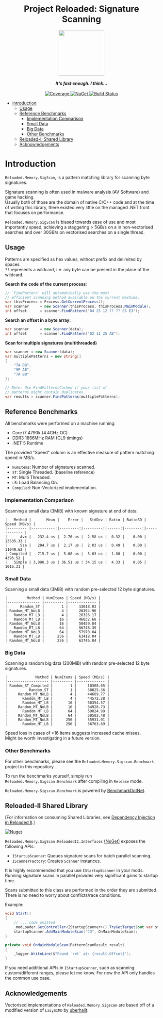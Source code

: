 <div align="center">
	<h1>Project Reloaded: Signature Scanning</h1>
	<img src="https://i.imgur.com/BjPn7rU.png" width="150" align="center" />
	<br/> <br/>
	<strong><i>It's fast enough. I think...</i></strong>
	<br/> <br/>
	<!-- Coverage -->
	<a href="https://codecov.io/gh/Reloaded-Project/Reloaded.Memory.SigScan">
		<img src="https://codecov.io/gh/Reloaded-Project/Reloaded.Memory.SigScan/branch/master/graph/badge.svg" alt="Coverage" />
	</a>
	<!-- NuGet -->
	<a href="https://www.nuget.org/packages/Reloaded.Memory.SigScan">
		<img src="https://img.shields.io/nuget/v/Reloaded.Memory.SigScan.svg" alt="NuGet" />
	</a>
	<!-- Build Status -->
	<a href="https://github.com/Reloaded-Project/Reloaded.Memory.SigScan/actions/workflows/build-and-publish.yml">
		<img src="https://img.shields.io/github/workflow/status/Reloaded-Project/Reloaded.Memory.SigScan/Build%20and%20Publish" alt="Build Status" />
	</a>
</div>

- [Introduction](#introduction)
  - [Usage](#usage)
  - [Reference Benchmarks](#reference-benchmarks)
    - [Implementation Comparison](#implementation-comparison)
    - [Small Data](#small-data)
    - [Big Data](#big-data)
    - [Other Benchmarks](#other-benchmarks)
  - [Reloaded-II Shared Library](#reloaded-ii-shared-library)
  - [Acknowledgements](#acknowledgements)

# Introduction

`Reloaded.Memory.SigScan`, is a pattern matching library for scanning byte signatures.  

Signature scanning is often used in malware analysis (AV Software) and game hacking.  
Usually both of those are the domain of native C/C++ code and at the time of writing this library, there existed very little on the managed .NET front that focuses on performance.  

`Reloaded.Memory.SigScan` is biased towards ease of use and most importantly speed, achieving a staggering > 5GB/s on a in non-vectorised searches and over 30GB/s on vectorised searches on a single thread.

## Usage

Patterns are specified as hex values, without prefix and delimited by spaces.  
`??` represents a wildcard, i.e. any byte can be present in the place of the wildcard.  

**Search the code of the current process**:
```csharp
// `FindPattern` will automatically use the most 
// efficient scanning method available on the current machine.  
var thisProcess = Process.GetCurrentProcess();
var scanner     = new Scanner(thisProcess, thisProcess.MainModule);
int offset      = scanner.FindPattern("04 25 12 ?? ?? E5 E3");
```

**Search an offset in a byte array:**
```csharp
var scanner     = new Scanner(data);
int offset      = scanner.FindPattern("02 11 25 AB");
```

**Scan for multiple signatures (multithreaded)**
```csharp
var scanner = new Scanner(data);
var multiplePatterns = new string[]
{
    "7A BB",
    "9F AB",
    "7A BB"
};

// Note: Use FindPatternsCached if your list of 
// patterns might contain duplicates.
var results = scanner.FindPatterns(multiplePatterns);
```

## Reference Benchmarks

All benchmarks were performed on a machine running:  
- Core i7 4790k (4.4GHz OC)  
- DDR3 1866MHz RAM (CL9 timings)  
- .NET 5 Runtime  

The provided "Speed" column is an effective measure of pattern matching speed in MB/s.  

- `NumItems`: Number of signatures scanned.  
- `ST`: Single Threaded.  (baseline reference)
- `MT`: Multi Threaded.  
- `LB`: Load Balancing On.  
- `Compiled`: Non-Vectorized implementation.  

### Implementation Comparison

Scanning a small data (3MiB) with known signature at end of data.  

```
|   Method |       Mean |    Error |   StdDev | Ratio | RatioSD | Speed (MB/s) |
|--------- |-----------:|---------:|---------:|------:|--------:|------------- |
|      Avx |   232.4 us |  2.76 us |  2.58 us |  0.32 |    0.00 |     13535.33 |
|      Sse |   284.7 us |  2.17 us |  2.03 us |  0.40 |    0.00 |     11049.62 |
| Compiled |   715.7 us |  5.68 us |  5.03 us |  1.00 |    0.00 |      4395.52 |
|   Simple | 3,098.3 us | 36.51 us | 34.15 us |  4.33 |    0.05 |      1015.31 |
```

### Small Data

Scanning a small data (3MiB) with random pre-selected 12 byte signatures.  

```
|         Method | NumItems | Speed (MB/s) |
|--------------- |--------- |------------- |
|      Random_ST |        1 |     13618.03 |
| Random_MT_NoLB |        4 |     26394.96 |
|   Random_MT_LB |        4 |     26326.17 |
|   Random_MT_LB |       16 |     46032.68 |
| Random_MT_NoLB |       16 |     50459.84 |
|   Random_MT_LB |       64 |     56748.39 |
| Random_MT_NoLB |       64 |     57970.04 |
|   Random_MT_LB |      256 |     63418.04 |
| Random_MT_NoLB |      256 |     63746.84 |
```

### Big Data

Scanning a random big data (200MiB) with random pre-selected 12 byte signatures.  

```
|             Method | NumItems | Speed (MB/s) |
|------------------- |--------- |------------- |
| Random_ST_Compiled |        1 |     10308.65 |
|          Random_ST |        1 |     30025.36 |
|     Random_MT_NoLB |        4 |     44669.77 |
|       Random_MT_LB |        4 |     44572.28 |
|       Random_MT_LB |       16 |     60354.57 |
|     Random_MT_NoLB |       16 |     64928.73 |
|       Random_MT_LB |       64 |     59824.99 |
|     Random_MT_NoLB |       64 |     60502.48 |
|     Random_MT_NoLB |      256 |     55931.01 |
|       Random_MT_LB |      256 |     56763.69 |
```

Speed loss in cases of >16 items suggests increased cache misses.  
Might be worth investigating in a future version.  

### Other Benchmarks
For other benchmarks, please see the `Reloaded.Memory.Sigscan.Benchmark` project in this repository.

To run the benchmarks yourself, simply run `Reloaded.Memory.Sigscan.Benchmark` after compiling in `Release` mode.

`Reloaded.Memory.Sigscan.Benchmark` is powered by [BenchmarkDotNet](https://github.com/dotnet/BenchmarkDotNet).

## Reloaded-II Shared Library

[For information on consuming Shared Libraries, see [Dependency Injection in Reloaded II](https://reloaded-project.github.io/Reloaded-II/DependencyInjection_Consumer/).]

<a href="https://www.nuget.org/packages/Reloaded.Memory.SigScan.ReloadedII.Interfaces">
    <img alt="Nuget" src="https://img.shields.io/nuget/v/Reloaded.Memory.SigScan.ReloadedII.Interfaces">
</a>

`Reloaded.Memory.SigScan.ReloadedII.Interfaces` [(NuGet)](https://www.nuget.org/packages/Reloaded.Memory.SigScan.ReloadedII.Interfaces) exposes the following APIs:  
- `IStartupScanner`: Queues signature scans for batch parallel scanning.   
- `IScannerFactory`: Creates `Scanner` instances.  

It is highly recommended that you use `IStartupScanner` in your mods.  
Running signature scans in parallel provides very significant gains to startup time.  

Scans submitted to this class are performed in the order they are submitted.  
There is no need to worry about conflicts/race conditions.  

Example:  
```csharp
void Start() 
{
    // ... code omitted
    _modLoader.GetController<IStartupScanner>().TryGetTarget(out var startupScanner);
    startupScanner.AddMainModuleScan("C3", OnMainModuleScan);
}

private void OnMainModuleScan(PatternScanResult result)
{
    _logger.WriteLine($"Found `ret` at: {result.Offset}");
}
```

If you need additional APIs in `IStartupScanner`, such as scanning custom/different ranges, please let me know. For now the API only handles the common use case.

## Acknowledgements

Vectorised implementations of `Reloaded.Memory.Sigscan` are based off of a modified version of `LazySIMD` by [uberhalit](https://github.com/uberhalit).
